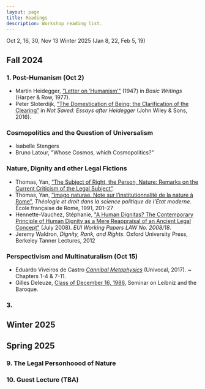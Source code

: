 ```yaml
---
layout: page
title: Readings
description: Workshop reading list.
---
```


Oct 2, 16, 30, Nov 13
Winter 2025 (Jan 8, 22, Feb 5, 19)

## Fall 2024

### 1. Post-Humanism (Oct 2)
- Martin Heidegger, [“Letter on ‘Humanism’"]() (1947) in *Basic Writings* (Harper & Row, 1977).
- Peter Sloterdijk, [“The Domestication of Being: the Clarification of the Clearing”]() in *Not Saved: Essays after Heidegger* (John Wiley & Sons, 2016).

### Cosmopolitics and the Question of Universalism 
- Isabelle Stengers
- Bruno Latour, "Whose Cosmos, which Cosmopolitics?"

### Nature, Dignity and other Legal Fictions
- Thomas, Yan, [“The Subject of Right, the Person, Nature: Remarks on the Current Criticism of the Legal Subject”]().
- Thomas, Yan, [“Imago naturae. Note sur l’institutionnalité de la nature à Rome”](), *Théologie et droit dans la science politique de l’État moderne*. École française de Rome, 1991, 201–27
-  Hennette-Vauchez, Stéphanie, ["A Human Dignitas? The Contemporary Principle of Human Dignity as a Mere Reappraisal of an Ancient Legal Concept"]() (July 2008). *EUI Working Papers LAW No. 2008/18*.
- Jeremy Waldron, *Dignity, Rank, and Rights*. Oxford University Press, Berkeley Tanner Lectures, 2012


### Perspectivism and Multinaturalism (Oct 15)
- Eduardo Viveiros de Castro [*Cannibal Metaphysics*]() (Univocal, 2017). ~ Chapters 1-4 & 7-11.
- Gilles Deleuze, [Class of December 16, 1986](), Seminar on Leibniz and the Baroque. 

### 3.


## Winter 2025


## Spring 2025

### 9. The Legal Personhoood of Nature 

### 10. Guest Lecture (TBA)
